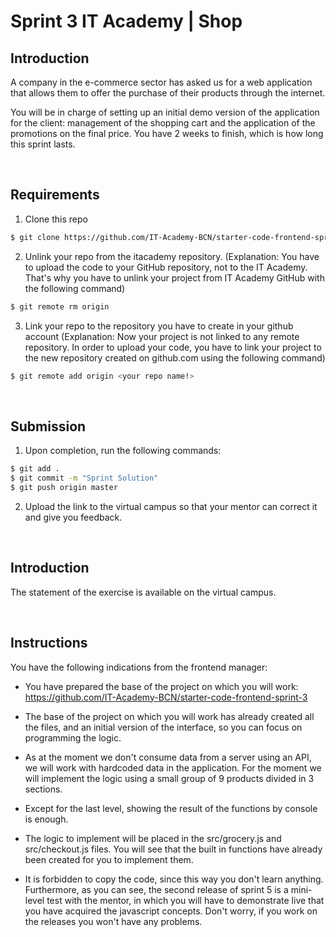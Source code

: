 # Sprint 3 IT Academy | Shop

## Introduction

A company in the e-commerce sector has asked us for a web application that allows them to offer the purchase of their products through the internet.

You will be in charge of setting up an initial demo version of the application for the client: management of the shopping cart and the application of the promotions on the final price. You have 2 weeks to finish, which is how long this sprint lasts.

 <br>

## Requirements


1. Clone this repo
 ```bash
 $ git clone https://github.com/IT-Academy-BCN/starter-code-frontend-sprint-3
 ```

2. Unlink your repo from the itacademy repository.
   (Explanation: You have to upload the code to your GitHub repository, not to the IT Academy. That's why you have to unlink your project from IT Academy GitHub with the following command)

 ```bash
 $ git remote rm origin
 ```

3. Link your repo to the repository you have to create in your github account
   (Explanation: Now your project is not linked to any remote repository. In order to upload your code, you have to link your project to the new repository created on github.com using the following command)

 ```bash
 $ git remote add origin <your repo name!>
 ```

 <br>

## Submission

1. Upon completion, run the following commands:

 ```bash
 $ git add .
 $ git commit -m "Sprint Solution"
 $ git push origin master
 ```

2. Upload the link to the virtual campus so that your mentor can correct it and give you feedback.



 <br>

## Introduction

The statement of the exercise is available on the virtual campus.

 <br>


## Instructions

You have the following indications from the frontend manager:

- You have prepared the base of the project on which you will work: https://github.com/IT-Academy-BCN/starter-code-frontend-sprint-3

- The base of the project on which you will work has already created all the files, and an initial version of the interface, so you can focus on programming the logic.

- As at the moment we don't consume data from a server using an API, we will work with hardcoded data in the application. For the moment we will implement the logic using a small group of 9 products divided in 3 sections.

- Except for the last level, showing the result of the functions by console is enough.

- The logic to implement will be placed in the src/grocery.js and src/checkout.js files. You will see that the built in functions have already been created for you to implement them.

- It is forbidden to copy the code, since this way you don't learn anything. Furthermore, as you can see, the second release of sprint 5 is a mini-level test with the mentor, in which you will have to demonstrate live that you have acquired the javascript concepts. Don't worry, if you work on the releases you won't have any problems.
